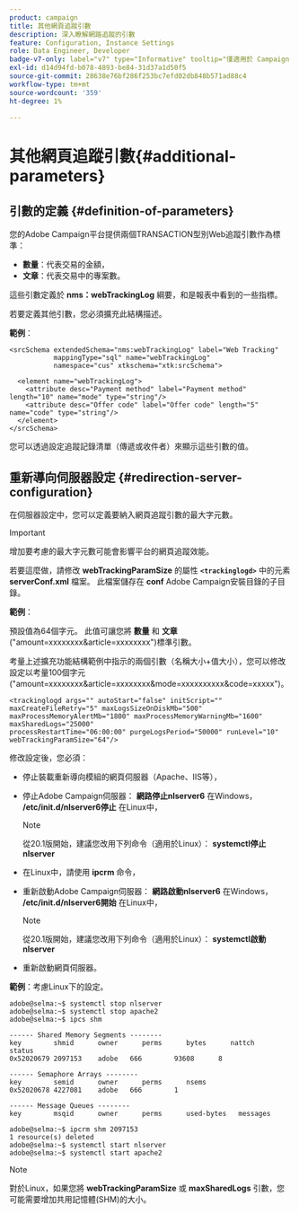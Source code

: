 ```yaml
---
product: campaign
title: 其他網頁追蹤引數
description: 深入瞭解網路追蹤的引數
feature: Configuration, Instance Settings
role: Data Engineer, Developer
badge-v7-only: label="v7" type="Informative" tooltip="僅適用於 Campaign Classic v7"
exl-id: d14d94fd-b078-4893-be84-31d37a1d50f5
source-git-commit: 28638e76bf286f253bc7efd02db848b571ad88c4
workflow-type: tm+mt
source-wordcount: '359'
ht-degree: 1%

---
```


# 其他網頁追蹤引數{#additional-parameters}

## 引數的定義 {#definition-of-parameters}

您的Adobe Campaign平台提供兩個TRANSACTION型別Web追蹤引數作為標準：

* **數量**：代表交易的金額，
* **文章**：代表交易中的專案數。

這些引數定義於 **nms：webTrackingLog** 綱要，和是報表中看到的一些指標。

若要定義其他引數，您必須擴充此結構描述。

**範例**：

```
<srcSchema extendedSchema="nms:webTrackingLog" label="Web Tracking"
           mappingType="sql" name="webTrackingLog" 
           namespace="cus" xtkschema="xtk:srcSchema">

  <element name="webTrackingLog">
    <attribute desc="Payment method" label="Payment method" length="10" name="mode" type="string"/>
    <attribute desc="Offer code" label="Offer code" length="5" name="code" type="string"/>
  </element>
</srcSchema>
```

您可以透過設定追蹤記錄清單（傳遞或收件者）來顯示這些引數的值。

## 重新導向伺服器設定 {#redirection-server-configuration}

在伺服器設定中，您可以定義要納入網頁追蹤引數的最大字元數。

>[!IMPORTANT]
>
>增加要考慮的最大字元數可能會影響平台的網頁追蹤效能。

若要這麼做，請修改 **webTrackingParamSize** 的屬性 **`<trackinglogd>`** 中的元素 **serverConf.xml** 檔案。 此檔案儲存在 **conf** Adobe Campaign安裝目錄的子目錄。

**範例**：

預設值為64個字元。 此值可讓您將 **數量** 和 **文章** (&quot;amount=xxxxxxxx&amp;article=xxxxxxxx&quot;)標準引數。

考量上述擴充功能結構範例中指示的兩個引數（名稱大小+值大小），您可以修改設定以考量100個字元(&quot;amount=xxxxxxxx&amp;article=xxxxxxxx&amp;mode=xxxxxxxxxx&amp;code=xxxxx&quot;)。

```
<trackinglogd args="" autoStart="false" initScript="" maxCreateFileRetry="5" maxLogsSizeOnDiskMb="500"
maxProcessMemoryAlertMb="1800" maxProcessMemoryWarningMb="1600" maxSharedLogs="25000"
processRestartTime="06:00:00" purgeLogsPeriod="50000" runLevel="10"
webTrackingParamSize="64"/>
```

修改設定後，您必須：

* 停止裝載重新導向模組的網頁伺服器（Apache、IIS等），
* 停止Adobe Campaign伺服器： **網路停止nlserver6** 在Windows， **/etc/init.d/nlserver6停止** 在Linux中，

  >[!NOTE]
  >
  >從20.1版開始，建議您改用下列命令（適用於Linux）： **systemctl停止nlserver**

* 在Linux中，請使用 **ipcrm** 命令，
* 重新啟動Adobe Campaign伺服器： **網路啟動nlserver6** 在Windows， **/etc/init.d/nlserver6開始** 在Linux中，

  >[!NOTE]
  >
  >從20.1版開始，建議您改用下列命令（適用於Linux）： **systemctl啟動nlserver**

* 重新啟動網頁伺服器。

**範例**：考慮Linux下的設定。

```
adobe@selma:~$ systemctl stop nlserver
adobe@selma:~$ systemctl stop apache2
adobe@selma:~$ ipcs shm

------ Shared Memory Segments --------
key        shmid      owner      perms      bytes      nattch     status      
0x52020679 2097153    adobe   666        93608      8                       

------ Semaphore Arrays --------
key        semid      owner      perms      nsems     
0x52020678 4227081    adobe   666        1         

------ Message Queues --------
key        msqid      owner      perms      used-bytes   messages    

adobe@selma:~$ ipcrm shm 2097153                             
1 resource(s) deleted
adobe@selma:~$ systemctl start nlserver
adobe@selma:~$ systemctl start apache2
```

>[!NOTE]
>
>對於Linux，如果您將 **webTrackingParamSize** 或 **maxSharedLogs** 引數，您可能需要增加共用記憶體(SHM)的大小。
